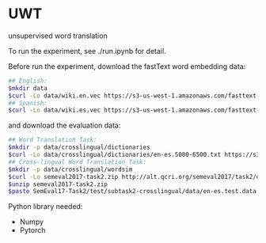 # UWT
unsupervised word translation

To run the experiment, see ./run.ipynb for detail. 

Before run the experiment, download the fastText word embedding data:
```bash
## English:
$mkdir data
$curl -Lo data/wiki.en.vec https://s3-us-west-1.amazonaws.com/fasttext-vectors/wiki.en.vec
## Spanish:
$curl -Lo data/wiki.es.vec https://s3-us-west-1.amazonaws.com/fasttext-vectors/wiki.es.vec
```

and download the evaluation data:
```bash
## Word Translation Task:
$mkdir -p data/crosslingual/dictionaries
$curl -Lo data/crosslingual/dictionaries/en-es.5000-6500.txt https://s3.amazonaws.com/arrival/dictionaries/en-es.5000-6500.txt
## Cross-lingual Word Translation Task:
$mkdir -p data/crosslingual/wordsim
$curl -Lo semeval2017-task2.zip http://alt.qcri.org/semeval2017/task2/data/uploads/semeval2017-task2.zip
$unzip semeval2017-task2.zip
$paste SemEval17-Task2/test/subtask2-crosslingual/data/en-es.test.data.txt SemEval17-Task2/test/subtask2-crosslingual/keys/en-es.test.gold.txt > data/crosslingual/wordsim/$lg_pair-SEMEVAL17.txt
```

Python library needed:
- Numpy
- Pytorch


